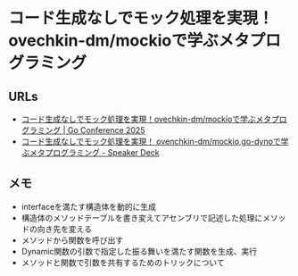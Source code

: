 # コード生成なしでモック処理を実現！ovechkin-dm/mockioで学ぶメタプログラミング

## URLs

- [コード生成なしでモック処理を実現！ovechkin-dm/mockioで学ぶメタプログラミング | Go Conference 2025](https://gocon.jp/2025/talks/958503/)
- [コード生成なしでモック処理を実現！ ovenchkin-dm/mockio,go-dynoで学ぶメタプログラミング - Speaker Deck](https://speakerdeck.com/karamaru/mockio-go-dynodexue-bumetapuroguramingu)

## メモ

- interfaceを満たす構造体を動的に生成
- 構造体のメソッドテーブルを書き変えてアセンブリで記述した処理にメソッドの向き先を変える
- メソッドから関数を呼び出す
- Dynamic関数の引数で指定した振る舞いを満たす関数を生成、実行
- メソッドと関数で引数を共有するためのトリックについて
